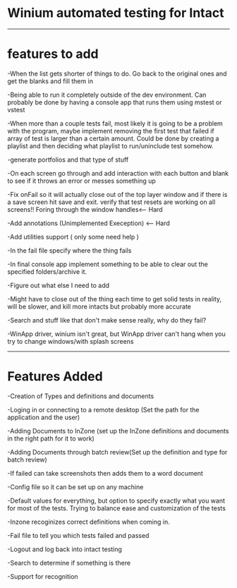 # Winium automated testing for Intact
--------
# features to add
-When the list gets shorter of things to do. Go back to the original ones and get the blanks and fill them in 

-Being able to run it completely outside of the dev environment. Can probably be done by having a console app that runs them using mstest or vstest

-When more than a couple tests fail, most likely it is going to be a problem with the program, maybe implement removing the first test that failed if array of test is larger than a certain amount. Could be done by creating a playlist and then deciding what playlist to run/uninclude test somehow.

-generate portfolios and that type of stuff

-On each screen go through and add interaction with each button and blank to see if it throws an error or messes something up

-Fix onFail so it will actually close out of the top layer window and if there is a save screen hit save and exit. verify that test resets are working on all screens!! Foring through the window handles<-- Hard

-Add annotations (Unimplemented Exeception) <-- Hard

-Add utilities support ( only some need help ) 

-In the fail file specify where the thing fails

-In final console app implement something to be able to clear out the specified folders/archive it.

-Figure out what else I need to add

-Might have to close out of the thing each time to get solid tests in reality, will be slower, and kill more intacts but probably more accurate

-Search and stuff like that don't make sense really, why do they fail?

-WinApp driver, winium isn't great, but WinApp driver can't hang when you try to change windows/with splash screens

-----
# Features Added 

-Creation of Types and definitions and documents

-Loging in or connecting to a remote desktop (Set the path for the application and the user) 

-Adding Documents to InZone (set up the InZone definitions and documents in the right path for it to work)

-Adding Documents through batch review(Set up the definition and type for batch review)

-If failed can take screenshots then adds them to a word document

-Config file so it can be set up on any machine

-Default values for everything, but option to specify exactly what you want for most of the tests. Trying to balance ease and customization of the tests 

-Inzone recoginizes correct definitions when coming in. 

-Fail file to tell you which tests failed and passed

-Logout and log back into intact testing

-Search to determine if something is there

-Support for recognition

